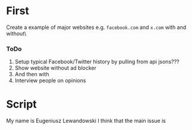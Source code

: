 # First 
Create a example of major websites e.g. `facebook.com` and `x.com` with and without\

### ToDo 
1. Setup typical Facebook/Twitter history by pulling from api jsons???
2. Show website without ad blocker 
3. And then with
4. Interview people on opinions

# Script 
My name is Eugeniusz Lewandowski I think that the main issue is 
